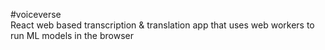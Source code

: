 #voiceverse
<br>
 React web based transcription & translation app that uses web workers to run ML models in the browser
